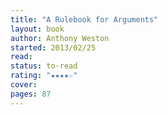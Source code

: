 ```yaml
---
title: "A Rulebook for Arguments"
layout: book
author: Anthony Weston
started: 2013/02/25
read: 
status: to-read
rating: "★★★★☆"
cover: 
pages: 87
---
```

